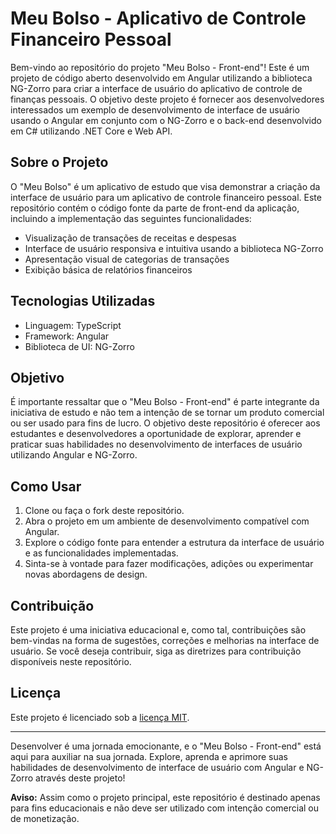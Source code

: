 # Meu Bolso - Aplicativo de Controle Financeiro Pessoal

Bem-vindo ao repositório do projeto "Meu Bolso - Front-end"! Este é um projeto de código aberto desenvolvido em Angular utilizando a biblioteca NG-Zorro para criar a interface de usuário do aplicativo de controle de finanças pessoais. O objetivo deste projeto é fornecer aos desenvolvedores interessados um exemplo de desenvolvimento de interface de usuário usando o Angular em conjunto com o NG-Zorro e o back-end desenvolvido em C# utilizando .NET Core e Web API.

## Sobre o Projeto

O "Meu Bolso" é um aplicativo de estudo que visa demonstrar a criação da interface de usuário para um aplicativo de controle financeiro pessoal. Este repositório contém o código fonte da parte de front-end da aplicação, incluindo a implementação das seguintes funcionalidades:

- Visualização de transações de receitas e despesas
- Interface de usuário responsiva e intuitiva usando a biblioteca NG-Zorro
- Apresentação visual de categorias de transações
- Exibição básica de relatórios financeiros

## Tecnologias Utilizadas

- Linguagem: TypeScript
- Framework: Angular
- Biblioteca de UI: NG-Zorro

## Objetivo

É importante ressaltar que o "Meu Bolso - Front-end" é parte integrante da iniciativa de estudo e não tem a intenção de se tornar um produto comercial ou ser usado para fins de lucro. O objetivo deste repositório é oferecer aos estudantes e desenvolvedores a oportunidade de explorar, aprender e praticar suas habilidades no desenvolvimento de interfaces de usuário utilizando Angular e NG-Zorro.

## Como Usar

1. Clone ou faça o fork deste repositório.
2. Abra o projeto em um ambiente de desenvolvimento compatível com Angular.
3. Explore o código fonte para entender a estrutura da interface de usuário e as funcionalidades implementadas.
4. Sinta-se à vontade para fazer modificações, adições ou experimentar novas abordagens de design.

## Contribuição

Este projeto é uma iniciativa educacional e, como tal, contribuições são bem-vindas na forma de sugestões, correções e melhorias na interface de usuário. Se você deseja contribuir, siga as diretrizes para contribuição disponíveis neste repositório.

## Licença

Este projeto é licenciado sob a [licença MIT](LICENSE).

---

Desenvolver é uma jornada emocionante, e o "Meu Bolso - Front-end" está aqui para auxiliar na sua jornada. Explore, aprenda e aprimore suas habilidades de desenvolvimento de interface de usuário com Angular e NG-Zorro através deste projeto!

**Aviso:** Assim como o projeto principal, este repositório é destinado apenas para fins educacionais e não deve ser utilizado com intenção comercial ou de monetização.